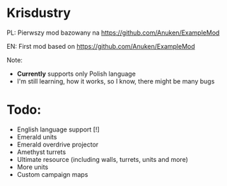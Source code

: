 # Krisdustry
PL: Pierwszy mod bazowany na https://github.com/Anuken/ExampleMod

EN: First mod based on https://github.com/Anuken/ExampleMod

Note:
- **Currently** supports only Polish language
- I'm still learning, how it works, so I know, there might be many bugs


# Todo:
- English language support [!]
- Emerald units
- Emerald overdrive projector
- Amethyst turrets
- Ultimate resource (including walls, turrets, units and more)
- More units
- Custom campaign maps
